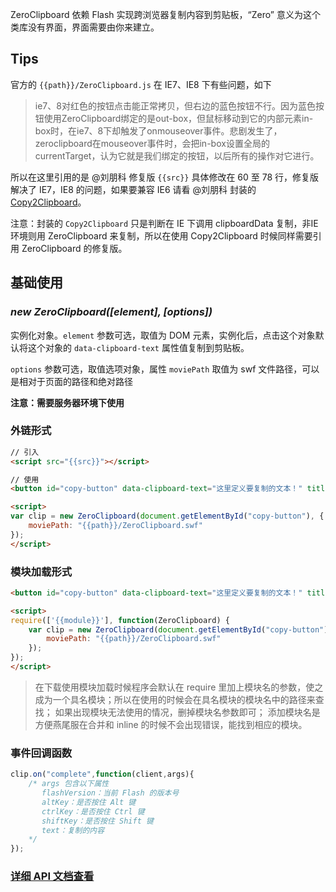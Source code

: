 ZeroClipboard 依赖 Flash 实现跨浏览器复制内容到剪贴板，“Zero” 意义为这个类库没有界面，界面需要由你来建立。

## Tips

官方的 `{{path}}/ZeroClipboard.js` 在 IE7、IE8 下有些问题，如下

> ie7、8对红色的按钮点击能正常拷贝，但右边的蓝色按钮不行。因为蓝色按钮使用ZeroClipboard绑定的是out-box，但鼠标移动到它的内部元素in-box时，在ie7、8下却触发了onmouseover事件。悲剧发生了，zeroclipboard在mouseover事件时，会把in-box设置全局的currentTarget，认为它就是我们绑定的按钮，以后所有的操作对它进行。

所以在这里引用的是 @刘朋科 修复版 `{{src}}` 具体修改在 60 至 78 行，修复版解决了 IE7，IE8 的问题，如果要兼容 IE6 请看 @刘朋科 封装的 [Copy2Clipboard](http://360.75team.com/~liupengke/zero/index-update.html)。

注意：封装的 `Copy2Clipboard` 只是判断在 IE 下调用 clipboardData 复制，非IE 环境则用 ZeroClipboard 来复制，所以在使用 Copy2Clipboard 时候同样需要引用 ZeroClipboard 的修复版。

## 基础使用

### *new ZeroClipboard([element], [options])*

实例化对象。`element` 参数可选，取值为 DOM 元素，实例化后，点击这个对象默认将这个对象的 `data-clipboard-text` 属性值复制到剪贴板。

`options` 参数可选，取值选项对象，属性 `moviePath` 取值为 swf 文件路径，可以是相对于页面的路径和绝对路径

**注意：需要服务器环境下使用**

### 外链形式

```html
// 引入
<script src="{{src}}"></script>

// 使用
<button id="copy-button" data-clipboard-text="这里定义要复制的文本！" title="点我">复制到剪切板</button>

<script>
var clip = new ZeroClipboard(document.getElementById("copy-button"), {
    moviePath: "{{path}}/ZeroClipboard.swf"
});
</script>
```

### 模块加载形式
```html
<button id="copy-button" data-clipboard-text="这里定义要复制的文本！" title="点我">复制到剪切板</button>

<script>
require(['{{module}}'], function(ZeroClipboard) {
	var clip = new ZeroClipboard(document.getElementById("copy-button"), {
        moviePath: "{{path}}/ZeroClipboard.swf"
    });
});
</script>
```

> 在下载使用模块加载时候程序会默认在 require 里加上模块名的参数，使之成为一个具名模块；所以在使用的时候会在具名模块的模块名中的路径来查找；
> 如果出现模块无法使用的情况，删掉模块名参数即可；
> 添加模块名是方便燕尾服在合并和 inline 的时候不会出现错误，能找到相应的模块。


### 事件回调函数

```javascript
clip.on("complete",function(client,args){
    /* args 包含以下属性
       flashVersion：当前 Flash 的版本号
       altKey：是否按住 Alt 键
       ctrlKey：是否按住 Ctrl 键
       shiftKey：是否按住 Shift 键
       text：复制的内容
    */
});
```

### [详细 API 文档查看](docs:zeroclipboard.md)
